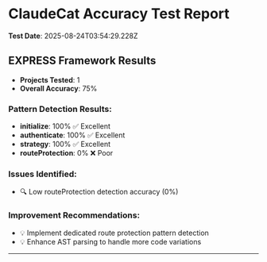 # ClaudeCat Accuracy Test Report

**Test Date**: 2025-08-24T03:54:29.228Z

## EXPRESS Framework Results

- **Projects Tested**: 1
- **Overall Accuracy**: 75%

### Pattern Detection Results:
- **initialize**: 100% ✅ Excellent
- **authenticate**: 100% ✅ Excellent
- **strategy**: 100% ✅ Excellent
- **routeProtection**: 0% ❌ Poor

### Issues Identified:
- 🔍 Low routeProtection detection accuracy (0%)

### Improvement Recommendations:
- 💡 Implement dedicated route protection pattern detection
- 💡 Enhance AST parsing to handle more code variations

---

